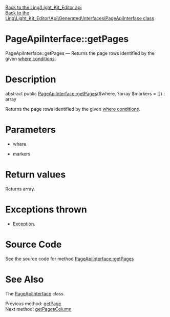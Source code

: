 [Back to the Ling/Light_Kit_Editor api](https://github.com/lingtalfi/Light_Kit_Editor/blob/master/doc/api/Ling/Light_Kit_Editor.md)<br>
[Back to the Ling\Light_Kit_Editor\Api\Generated\Interfaces\PageApiInterface class](https://github.com/lingtalfi/Light_Kit_Editor/blob/master/doc/api/Ling/Light_Kit_Editor/Api/Generated/Interfaces/PageApiInterface.md)


PageApiInterface::getPages
================



PageApiInterface::getPages — Returns the page rows identified by the given [where conditions](https://github.com/lingtalfi/SimplePdoWrapper#the-where-conditions).




Description
================


abstract public [PageApiInterface::getPages](https://github.com/lingtalfi/Light_Kit_Editor/blob/master/doc/api/Ling/Light_Kit_Editor/Api/Generated/Interfaces/PageApiInterface/getPages.md)($where, ?array $markers = []) : array




Returns the page rows identified by the given [where conditions](https://github.com/lingtalfi/SimplePdoWrapper#the-where-conditions).




Parameters
================


- where

    

- markers

    


Return values
================

Returns array.


Exceptions thrown
================

- [Exception](http://php.net/manual/en/class.exception.php).&nbsp;







Source Code
===========
See the source code for method [PageApiInterface::getPages](https://github.com/lingtalfi/Light_Kit_Editor/blob/master/Api/Generated/Interfaces/PageApiInterface.php#L142-L142)


See Also
================

The [PageApiInterface](https://github.com/lingtalfi/Light_Kit_Editor/blob/master/doc/api/Ling/Light_Kit_Editor/Api/Generated/Interfaces/PageApiInterface.md) class.

Previous method: [getPage](https://github.com/lingtalfi/Light_Kit_Editor/blob/master/doc/api/Ling/Light_Kit_Editor/Api/Generated/Interfaces/PageApiInterface/getPage.md)<br>Next method: [getPagesColumn](https://github.com/lingtalfi/Light_Kit_Editor/blob/master/doc/api/Ling/Light_Kit_Editor/Api/Generated/Interfaces/PageApiInterface/getPagesColumn.md)<br>

